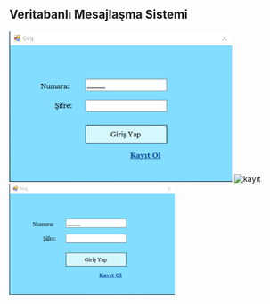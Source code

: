 ## Veritabanlı Mesajlaşma Sistemi

<img src="./images/giris.png" alt="giris" width="400" height="270"/> 
<img src="./images/kayıt.png" alt="kayıt" width="400" height = "270"/>


<div style="display: flex; justify-content: left;">
  <a style="padding-right: 50px;">
    <img height=200 src="/images/giris.png" />
  </a>
</div>
